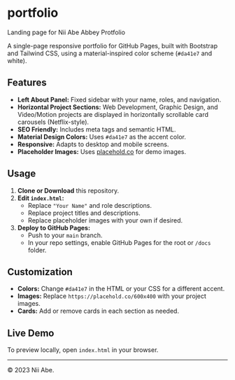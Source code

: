 # portfolio
Landing page for Nii Abe Abbey Protfolio 

A single-page responsive portfolio for GitHub Pages, built with Bootstrap and Tailwind CSS, using a material-inspired color scheme (`#da41e7` and white).

## Features

- **Left About Panel:** Fixed sidebar with your name, roles, and navigation.
- **Horizontal Project Sections:** Web Development, Graphic Design, and Video/Motion projects are displayed in horizontally scrollable card carousels (Netflix-style).
- **SEO Friendly:** Includes meta tags and semantic HTML.
- **Material Design Colors:** Uses `#da41e7` as the accent color.
- **Responsive:** Adapts to desktop and mobile screens.
- **Placeholder Images:** Uses [placehold.co](https://placehold.co/) for demo images.

## Usage

1. **Clone or Download** this repository.
2. **Edit `index.html`:**
   - Replace `"Your Name"` and role descriptions.
   - Replace project titles and descriptions.
   - Replace placeholder images with your own if desired.
3. **Deploy to GitHub Pages:**
   - Push to your `main` branch.
   - In your repo settings, enable GitHub Pages for the root or `/docs` folder.

## Customization

- **Colors:** Change `#da41e7` in the HTML or your CSS for a different accent.
- **Images:** Replace `https://placehold.co/600x400` with your project images.
- **Cards:** Add or remove cards in each section as needed.

## Live Demo

To preview locally, open `index.html` in your browser.

---

© 2023 Nii Abe.